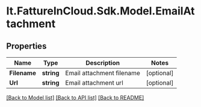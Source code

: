 # It.FattureInCloud.Sdk.Model.EmailAttachment

## Properties

Name | Type | Description | Notes
------------ | ------------- | ------------- | -------------
**Filename** | **string** | Email attachment filename | [optional] 
**Url** | **string** | Email attachment url | [optional] 

[[Back to Model list]](../README.md#documentation-for-models) [[Back to API list]](../README.md#documentation-for-api-endpoints) [[Back to README]](../README.md)

